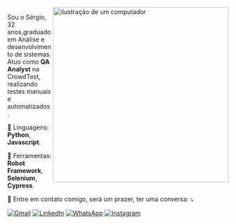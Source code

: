 <img src="https://raw.githubusercontent.com/MicaelliMedeiros/micaellimedeiros/master/image/computer-illustration.png" alt="ilustração de um computador" min-width="400px" max-width="400px" width="400px" align="right">

<p align="left"> 
  Sou o Sérgio, 32 anos,graduado em Análise e desenvolvimento de sistemas.<br>
  Atuo como <strong>QA Analyst</strong> na CrowdTest, realizando testes manuais e automatizados.
</p>

<p align="left">
  🦄 Linguagens: <strong>Python</strong>, <strong>Javascript</strong>.
</p>

<p align="left">
  💼 Ferramentas: <strong>Robot Framework</strong>, <strong>Selenium</strong>, <strong>Cypress</strong>.
</p>

<p align="left">
  💌 Entre em contato comigo, será um prazer, ter uma conversa: ⤵️
</p>

<p align="left">
  <a href="sergiocouter@gmail.com" title="Gmail">
  <img src="https://img.shields.io/badge/-Gmail-FF0000?style=flat-square&labelColor=FF0000&logo=gmail&logoColor=white&link=LINK-DO-SEU-GMAIL" alt="Gmail"/></a>
  <a href="https://www.linkedin.com/in/sergio-couter/" title="LinkedIn">
  <img src="https://img.shields.io/badge/-Linkedin-0e76a8?style=flat-square&logo=Linkedin&logoColor=white&link=LINK-DO-SEU-LINKEDIN" alt="LinkedIn"/></a>
  <a href="https://contate.me/sergio_couter_whatsapp" title="WhatsApp">
  <img src="https://img.shields.io/badge/-WhatsApp-25d366?style=flat-square&labelColor=25d366&logo=whatsapp&logoColor=white&link=API-DO-SEU-WHATSAPP" alt="WhatsApp"/></a>
  <a href="https://beacons.ai/sergio_couter" title="Instagram">
  <img src="https://img.shields.io/badge/-Instagram-DF0174?style=flat-square&labelColor=DF0174&logo=instagram&logoColor=white&link=LINK-DO-SEU-INSTAGRAM" alt="Instagram"/></a>
</p>
